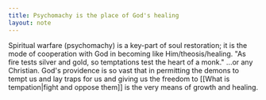 ```yaml
---
title: Psychomachy is the place of God's healing
layout: note
---
```



Spiritual warfare (psychomachy) is a key-part of soul restoration; it is the mode of cooperation with God in becoming like Him/theosis/healing. "As fire tests silver and gold, so temptations test the heart of a monk." ...or any Christian. God's providence is so vast that in permitting the demons to tempt us and lay traps for us and giving us the freedom to [[What is tempation|fight and oppose them]] is the very means of growth and healing.